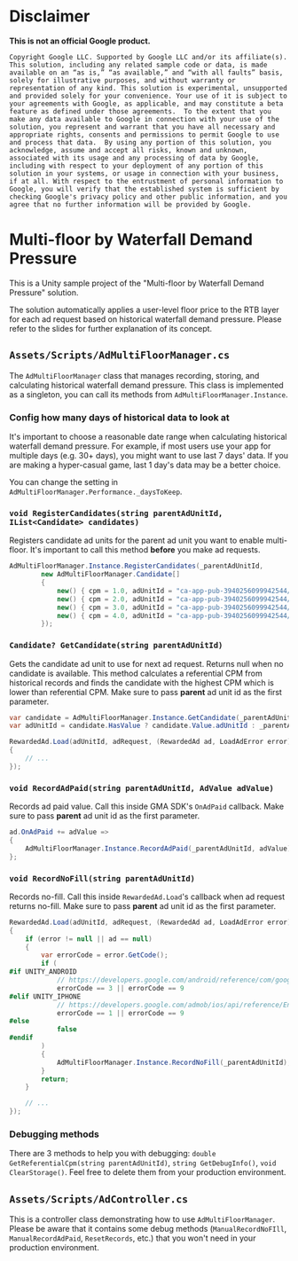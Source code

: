 # Disclaimer

**This is not an official Google product.**

    Copyright Google LLC. Supported by Google LLC and/or its affiliate(s). This solution, including any related sample code or data, is made available on an “as is,” “as available,” and “with all faults” basis, solely for illustrative purposes, and without warranty or representation of any kind. This solution is experimental, unsupported and provided solely for your convenience. Your use of it is subject to your agreements with Google, as applicable, and may constitute a beta feature as defined under those agreements.  To the extent that you make any data available to Google in connection with your use of the solution, you represent and warrant that you have all necessary and appropriate rights, consents and permissions to permit Google to use and process that data.  By using any portion of this solution, you acknowledge, assume and accept all risks, known and unknown, associated with its usage and any processing of data by Google, including with respect to your deployment of any portion of this solution in your systems, or usage in connection with your business, if at all. With respect to the entrustment of personal information to Google, you will verify that the established system is sufficient by checking Google's privacy policy and other public information, and you agree that no further information will be provided by Google.

# Multi-floor by Waterfall Demand Pressure

This is a Unity sample project of the "Multi-floor by Waterfall Demand Pressure" solution.

The solution automatically applies a user-level floor price to the RTB layer for each ad request based on historical waterfall demand pressure. Please refer to the slides for further explanation of its concept.

## `Assets/Scripts/AdMultiFloorManager.cs`

The `AdMultiFloorManager` class that manages recording, storing, and calculating historical waterfall demand pressure. This class is implemented as a singleton, you can call its methods from `AdMultiFloorManager.Instance`.

### Config how many days of historical data to look at

It's important to choose a reasonable date range when calculating historical waterfall demand pressure. For example, if most users use your app for multiple days (e.g. 30+ days), you might want to use last 7 days' data. If you are making a hyper-casual game, last 1 day's data may be a better choice.

You can change the setting in `AdMultiFloorManager.Performance._daysToKeep`.

### `void RegisterCandidates(string parentAdUnitId, IList<Candidate> candidates)`

Registers candidate ad units for the parent ad unit you want to enable multi-floor.
It's important to call this method **before** you make ad requests.

```c#
AdMultiFloorManager.Instance.RegisterCandidates(_parentAdUnitId,
        new AdMultiFloorManager.Candidate[]
        {
            new() { cpm = 1.0, adUnitId = "ca-app-pub-3940256099942544/1111111111" },
            new() { cpm = 2.0, adUnitId = "ca-app-pub-3940256099942544/2222222222" },
            new() { cpm = 3.0, adUnitId = "ca-app-pub-3940256099942544/3333333333" },
            new() { cpm = 4.0, adUnitId = "ca-app-pub-3940256099942544/4444444444" },
        });
```

### `Candidate? GetCandidate(string parentAdUnitId)`

Gets the candidate ad unit to use for next ad request. Returns null when no candidate is available.
This method calculates a referential CPM from historical records and finds the candidate with the highest CPM which is lower than referential CPM.
Make sure to pass **parent** ad unit id as the first parameter.

```c#
var candidate = AdMultiFloorManager.Instance.GetCandidate(_parentAdUnitId);
var adUnitId = candidate.HasValue ? candidate.Value.adUnitId : _parentAdUnitId;

RewardedAd.Load(adUnitId, adRequest, (RewardedAd ad, LoadAdError error) =>
{
    // ...
});
```

### `void RecordAdPaid(string parentAdUnitId, AdValue adValue)`

Records ad paid value. Call this inside GMA SDK's `OnAdPaid` callback.
Make sure to pass **parent** ad unit id as the first parameter.

```c#
ad.OnAdPaid += adValue =>
{
    AdMultiFloorManager.Instance.RecordAdPaid(_parentAdUnitId, adValue);
};
```

### `void RecordNoFill(string parentAdUnitId)`

Records no-fill. Call this inside `RewardedAd.Load`'s callback when ad request returns no-fill.
Make sure to pass **parent** ad unit id as the first parameter.

```c#
RewardedAd.Load(adUnitId, adRequest, (RewardedAd ad, LoadAdError error) =>
{
    if (error != null || ad == null)
    {
        var errorCode = error.GetCode();
        if (
#if UNITY_ANDROID
            // https://developers.google.com/android/reference/com/google/android/gms/ads/AdRequest#constants
            errorCode == 3 || errorCode == 9
#elif UNITY_IPHONE
            // https://developers.google.com/admob/ios/api/reference/Enums/GADErrorCode
            errorCode == 1 || errorCode == 9
#else
            false
#endif
        )
        {
            AdMultiFloorManager.Instance.RecordNoFill(_parentAdUnitId);
        }
        return;
    }

    // ...
});
```

### Debugging methods

There are 3 methods to help you with debugging: `double GetReferentialCpm(string parentAdUnitId)`, `string GetDebugInfo()`, `void ClearStorage()`. Feel free to delete them from your production environment.

## `Assets/Scripts/AdController.cs`

This is a controller class demonstrating how to use `AdMultiFloorManager`.
Please be aware that it contains some debug methods (`ManualRecordNoFIll`, `ManualRecordAdPaid`, `ResetRecords`, etc.) that you won't need in your production environment.

